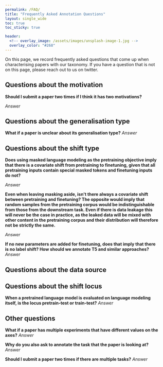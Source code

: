 ```yaml
---
permalink: /FAQ/
title: "Frequently Asked Annotation Questions"
layout: single_wide
toc: true
toc_sticky: true

header:
  <!-- overlay_image: /assets/images/unsplash-image-1.jpg -->
  overlay_color: "#268"
---
```


On this page, we record frequently asked questions that come up when characterising papers with our taxonomy.
If you have a question that is not on this page, please reach out to us on twitter.

## Questions about the motivation

**Should I submit a paper two times if I think it has two motivations?**

_Answer_

## Questions about the generalisation type

**What if a paper is unclear about its generalisation type?**
_Answer_

## Questions about the shift type

**Does using masked language modeling as the pretraining objective imply that there is a covariate shift from pretraining to finetuning, given that all pretraining inputs contain special masked tokens and finetuning inputs do not?**

_Answer_

**Even when leaving masking aside, isn't there always a covariate shift between pretraining and finetuning? The opposite would imply that random samples from the pretraining corpus would be indistinguishable from those from the downstream task. Even if there is data leakage this will never be the case in practice, as the leaked data will be mixed with other content in the pretraining corpus and their distribution will therefore not be strictly the same.**

_Answer_

**If no new parameters are added for finetuning, does that imply that there is no label shift? How should we annotate T5 and similar approaches?**
_Answer_

## Questions about the data source

## Questions about the shift locus

**When a pretrained language model is evaluated on language modeling itself, is the locus pretrain-test or train-test?**
_Answer_

## Other questions

**What if a paper has multiple experiments that have different values on the axes?**
_Answer_

**Why do you also ask to annotate the task that the paper is looking at?**
_Answer_

**Should I submit a paper two times if there are multiple tasks?**
_Answer_
